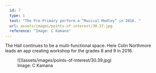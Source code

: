 ```yaml
---
  id: 7
  type: 1
  text: "The Pre-Primary perform a “Musical Medley” in 2016. "
  url: assets/images/points-of-interest/30.37.jpg
  reference: "Image: C Kamana"
---
```

The Hall continues to be a multi-functional space. Here Colin Northmore leads an app creating workshop for the grades 8 and 9 in 2016\.

<figure>![](assets/images/points-of-interest/30.39.jpg)

<figcaption>Image: C Kamana</figcaption>

</figure>
        